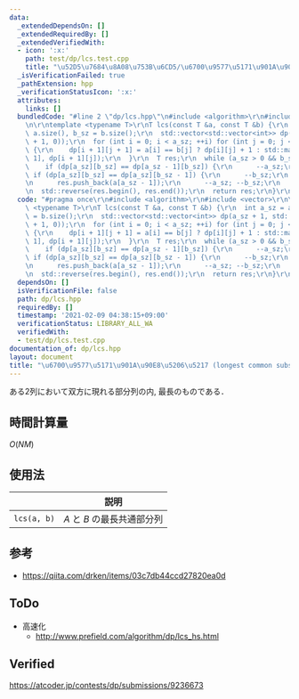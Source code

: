 ```yaml
---
data:
  _extendedDependsOn: []
  _extendedRequiredBy: []
  _extendedVerifiedWith:
  - icon: ':x:'
    path: test/dp/lcs.test.cpp
    title: "\u52D5\u7684\u8A08\u753B\u6CD5/\u6700\u9577\u5171\u901A\u90E8\u5206\u5217"
  _isVerificationFailed: true
  _pathExtension: hpp
  _verificationStatusIcon: ':x:'
  attributes:
    links: []
  bundledCode: "#line 2 \"dp/lcs.hpp\"\n#include <algorithm>\r\n#include <vector>\r\
    \n\r\ntemplate <typename T>\r\nT lcs(const T &a, const T &b) {\r\n  int a_sz =\
    \ a.size(), b_sz = b.size();\r\n  std::vector<std::vector<int>> dp(a_sz + 1, std::vector<int>(b_sz\
    \ + 1, 0));\r\n  for (int i = 0; i < a_sz; ++i) for (int j = 0; j < b_sz; ++j)\
    \ {\r\n    dp[i + 1][j + 1] = a[i] == b[j] ? dp[i][j] + 1 : std::max(dp[i][j +\
    \ 1], dp[i + 1][j]);\r\n  }\r\n  T res;\r\n  while (a_sz > 0 && b_sz > 0) {\r\n\
    \    if (dp[a_sz][b_sz] == dp[a_sz - 1][b_sz]) {\r\n      --a_sz;\r\n    } else\
    \ if (dp[a_sz][b_sz] == dp[a_sz][b_sz - 1]) {\r\n      --b_sz;\r\n    } else {\r\
    \n      res.push_back(a[a_sz - 1]);\r\n      --a_sz; --b_sz;\r\n    }\r\n  }\r\
    \n  std::reverse(res.begin(), res.end());\r\n  return res;\r\n}\r\n"
  code: "#pragma once\r\n#include <algorithm>\r\n#include <vector>\r\n\r\ntemplate\
    \ <typename T>\r\nT lcs(const T &a, const T &b) {\r\n  int a_sz = a.size(), b_sz\
    \ = b.size();\r\n  std::vector<std::vector<int>> dp(a_sz + 1, std::vector<int>(b_sz\
    \ + 1, 0));\r\n  for (int i = 0; i < a_sz; ++i) for (int j = 0; j < b_sz; ++j)\
    \ {\r\n    dp[i + 1][j + 1] = a[i] == b[j] ? dp[i][j] + 1 : std::max(dp[i][j +\
    \ 1], dp[i + 1][j]);\r\n  }\r\n  T res;\r\n  while (a_sz > 0 && b_sz > 0) {\r\n\
    \    if (dp[a_sz][b_sz] == dp[a_sz - 1][b_sz]) {\r\n      --a_sz;\r\n    } else\
    \ if (dp[a_sz][b_sz] == dp[a_sz][b_sz - 1]) {\r\n      --b_sz;\r\n    } else {\r\
    \n      res.push_back(a[a_sz - 1]);\r\n      --a_sz; --b_sz;\r\n    }\r\n  }\r\
    \n  std::reverse(res.begin(), res.end());\r\n  return res;\r\n}\r\n"
  dependsOn: []
  isVerificationFile: false
  path: dp/lcs.hpp
  requiredBy: []
  timestamp: '2021-02-09 04:38:15+09:00'
  verificationStatus: LIBRARY_ALL_WA
  verifiedWith:
  - test/dp/lcs.test.cpp
documentation_of: dp/lcs.hpp
layout: document
title: "\u6700\u9577\u5171\u901A\u90E8\u5206\u5217 (longest common subsequence)"
---
```


ある2列において双方に現れる部分列の内, 最長のものである．


## 時間計算量

$O(NM)$


## 使用法

||説明|
|:--:|:--:|
|`lcs(a, b)`|$A$ と $B$ の最長共通部分列|


## 参考

- https://qiita.com/drken/items/03c7db44ccd27820ea0d


## ToDo

- 高速化
  - http://www.prefield.com/algorithm/dp/lcs_hs.html


## Verified

https://atcoder.jp/contests/dp/submissions/9236673
